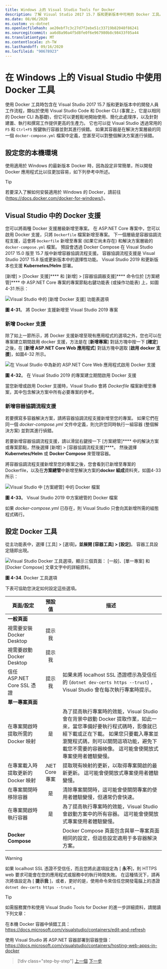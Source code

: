 ```yaml
---
title: Windows 上的 Visual Studio Tools for Docker
description: 了解 Visual Studio 2017 15.7 版和更新版本中可用的 Docker 工具。
ms.date: 08/06/2020
ms.custom: vs-dotnet
ms.openlocfilehash: ae20ebf7c3c27d7f2ebe51c33719b82048f86241
ms.sourcegitcommit: aa6d8a90a4f5d8fe0f6e967980b8c98433f05a44
ms.translationtype: MT
ms.contentlocale: zh-TW
ms.lasthandoff: 09/16/2020
ms.locfileid: "90678923"
---
```

# <a name="use-docker-tools-in-visual-studio-on-windows"></a>在 Windows 上的 Visual Studio 中使用 Docker 工具

使用 Docker 工具時包含在 Visual Studio 2017 15.7 版和更新版本中的開發人員工作流程，類似於使用 Visual Studio Code 和 Docker CLI (事實上，它是以相同的 Docker CLI 為基礎)，但它可以更輕鬆地開始使用、簡化此處理序，以及針對建置、執行和撰寫工作提供更高的生產力。 它也可以從 Visual Studio 透過常用的 `F5` 和 `Ctrl+F5` 按鍵執行容器並對其進行偵錯。 如果其容器是在解決方案層級的同一個 `docker-compose.yml` 檔案中定義，您甚至可以對整個解決方案進行偵錯。

## <a name="configure-your-local-environment"></a>設定您的本機環境

使用適用於 Windows 的最新版本 Docker 時，因為設定非常簡單，所以開發 Docker 應用程式比以往更加容易，如下列參考中所述。

> [!TIP]
> 若要深入了解如何安裝適用於 Windows 的 Docker，請前往 (<https://docs.docker.com/docker-for-windows/>)。

## <a name="docker-support-in-visual-studio"></a>Visual Studio 中的 Docker 支援

您可以將兩種 Docker 支援層級新增至專案。 在 ASP.NET Core 專案中，您可以啟用 Docker 支援，只將 `Dockerfile` 檔案新增至專案。 下一個層級是容器協調流程支援，這會將 `Dockerfile` 新增至專案 (如果它尚未存在) 和解決方案層級的 `docker-compose.yml` 檔案。 預設會透過 Docker Compose 在 Visual Studio 2017 15.0 版至 15.7 版中新增容器協調流程支援。 容器協調流程支援是 Visual Studio 2017 15.8 版或更新版本中的選擇性功能。 Visual Studio 2019 和更新版本也支援 **Kubernetes/Helm** 部署。

[新增] > [Docker 支援]**** 和 [新增] > [容器協調器支援]**** 命令位於 [方案總管]**** 中 ASP.NET Core 專案的專案節點右鍵功能表 (或操作功能表) 上，如圖 4-31 所示：

![Visual Studio 中的 [新增 Docker 支援] 功能表選項](media/add-docker-support-menu.png)

**圖 4-31**。 將 Docker 支援新增至 Visual Studio 2019 專案

### <a name="add-docker-support"></a>新增 Docker 支援

除了如上一節所示，將 Docker 支援新增至現有應用程式的選項之外，您也可以在專案建立期間啟用 docker 支援，方法是在 [**新增專案**] 對話方塊中按一下 **[確定**] 之後，在 [**新增 ASP.NET Core Web 應用程式**] 對話方塊中選取 [**啟用 docker 支援**]，如圖4-32 所示。

![在 Visual Studio 中為新的 ASP.NET Core Web 應用程式啟用 Docker 支援](media/enable-docker-support-visual-studio.png)

**圖 4-32**。 在 Visual Studio 2019 的專案建立期間啟用 Docker 支援

當您新增或啟用 Docker 支援時，Visual Studio 會將 _Dockerfile_ 檔案新增至專案，其中包含解決方案中所有必要專案的參考。

### <a name="add-container-orchestration-support"></a>新增容器協調流程支援

若要撰寫多容器解決方案，請將容器協調流程支援新增至您的專案。 如果它們在同一個 _docker-compose.yml_ 文件中定義，則允許您同時執行一組容器 (整個解決方案) 並對其進行偵錯。

若要新增容器協調流程支援，請以滑鼠右鍵按一下 [方案總管]**** 中的解決方案或專案節點，然後選擇 [新增] > [容器協調流程支援]****。 然後選擇 **Kubernetes/Helm** 或 **Docker Compose** 來管理容器。

將容器協調流程支援新增至您的專案之後，您會看到已新增至專案的 Dockerfile，以及在**方案總管**中新增至解決方案的**docker 組成**資料夾，如圖4-33 所示：

![Visual Studio 中 [方案總管] 中的 Docker 檔案](media/docker-support-solution-explorer.png)

**圖 4-33**。 Visual Studio 2019 中方案總管的 Docker 檔案

如果 _docker-compose.yml_ 已存在，則 Visual Studio 只會向其新增所需的組態程式碼行。

## <a name="configure-docker-tools"></a>設定 Docker 工具

從主功能表中，選擇 [工具] > [選項]****，並展開 [容器工具] > [設定]****。 容器工具設定隨即出現。

![Visual Studio Docker 工具選項，顯示三個頁面： [一般]、[單一專案] 和 [Docker Compose] 文章文字中的詳細資料。](media/visual-studio-docker-tools-options.png)

**圖 4-34**. Docker 工具選項

下表可協助您決定如何設定這些選項。

| 頁面/設定                                |  預設值   | 描述                                                                                                                                                                                                                                                                                                                                                                                                           |
| ------------------------------------------- | :----------------: | --------------------------------------------------------------------------------------------------------------------------------------------------------------------------------------------------------------------------------------------------------------------------------------------------------------------------------------------------------------------------------------------------------------------- |
| **一般頁面**                            |
| 視需要安裝 Docker Desktop            |     提示我      |
| 視需要啟動 Docker Desktop              |     提示我      |
| 信任 ASP.NET Core SSL 憑證          |     提示我      | 如果未將 localhost SSL 憑證標示為受信任的 (`dotnet dev-certs https --trust`) ，Visual Studio 會在每次執行專案時提示。                                                                                                                                                                                                                                                    |
| **單一專案頁面**                     |
| 在專案開啟時提取所需的 Docker 映射 |        是        | 為了提高執行專案時的效能，Visual Studio 會在背景中啟動 Docker 提取作業，如此一來，當您準備好要執行程式碼時，影像就已經下載或正在下載。 如果您只要載入專案並瀏覽程式碼，則可以關閉這項功能，避免下載您不需要的容器映像。 這可能會使開放式專案使用者體驗變慢。 |
| 在專案載入時提取更新的 Docker 映射  | .NET Core 專案 | 提取現有映射的更新，以取得專案開啟的最新更新。 這可能會使開放式專案使用者體驗變慢。                                                                                                                                                                                                                                                                                          |
| 在專案關閉時移除容器          |        是        | 清除專案關閉時，這可能會使關閉專案的使用者體驗變慢，但通常仍會快速。                                                                                                                                                                                                                                                                                                            |
| 在專案開啟時執行容器              |        是        | 為了提高執行專案時的效能，Visual Studio 會啟動方案中的所有容器。 這可能會使開放式專案使用者體驗變慢。                                                                                                                                                                                                                                                        |
| **Docker Compose**                          |                    | Docker Compose 頁面包含與單一專案頁面相同的設定，但這些設定適用于多容器解決方案。                                                                                                                                                                                                                                                                                           |

> [!WARNING]
> 如果 localhost SSL 憑證不受信任，而且您將此選項設定為 [ **永不**]，則 HTTPS web 要求可能會在您的應用程式或服務中的執行時間失敗。 在這種情況下，請再次將值設定為 [ **提示我** ]，或者，更好的是，使用命令來信任您開發電腦上的憑證 `dotnet dev-certs https --trust` 。

> [!TIP]
> 如需服務實作和使用 Visual Studio Tools for Docker 的進一步詳細資料，請閱讀下列文章：
>
> 在本機 Docker 容器中偵錯工具： <https://docs.microsoft.com/visualstudio/containers/edit-and-refresh>
>
> 使用 Visual Studio 將 ASP.NET 容器部署到容器登錄：<https://docs.microsoft.com/visualstudio/containers/hosting-web-apps-in-docker>

> [!div class="step-by-step"]
> [上一個](docker-apps-inner-loop-workflow.md) 
> [下一步](set-up-windows-containers-with-powershell.md)

